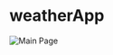 # weatherApp

![Main Page](/Users/garybuchik/code/homework/weatherApp/public/assets/browser-screen.png)
